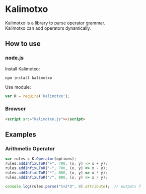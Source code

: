 # Kalimotxo
Kalimotxo is a library to parse operator grammar.  
Kalimotxo can add operators dynamically.  

## How to use

### node.js
Install Kalimotxo:
```
npm install kalimotxo
```

Use module:
```js
var R = require('kalimotxo');
```

### Browser
```html
<script src="kalimotxo.js"></script>
```

## Examples

### Arithmetic Operator
```js
var rules = K.Operator(options);
rules.addInfixLToR("+", 700, (x, y) => x + y);
rules.addInfixLToR("-", 700, (x, y) => x - y);
rules.addInfixLToR("*", 800, (x, y) => x * y);
rules.addInfixLToR("/", 800, (x, y) => x / y);

console.log(rules.parse("1+2*3", 0).attribute);  // outputs 7
```

